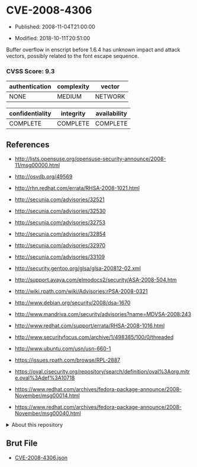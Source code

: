 # CVE-2008-4306

- Published: 2008-11-04T21:00:00

- Modified: 2018-10-11T20:51:00

Buffer overflow in enscript before 1.6.4 has unknown impact and attack vectors, possibly related to the font escape sequence.

### CVSS Score: **9.3**

| authentication | complexity | vector |
| --- | --- | --- |
| NONE | MEDIUM | NETWORK |

| confidentiality | integrity | availability |
| --- | --- | --- |
| COMPLETE | COMPLETE | COMPLETE |

## References

* http://lists.opensuse.org/opensuse-security-announce/2008-11/msg00000.html

* http://osvdb.org/49569

* http://rhn.redhat.com/errata/RHSA-2008-1021.html

* http://secunia.com/advisories/32521

* http://secunia.com/advisories/32530

* http://secunia.com/advisories/32753

* http://secunia.com/advisories/32854

* http://secunia.com/advisories/32970

* http://secunia.com/advisories/33109

* http://security.gentoo.org/glsa/glsa-200812-02.xml

* http://support.avaya.com/elmodocs2/security/ASA-2008-504.htm

* http://wiki.rpath.com/wiki/Advisories:rPSA-2008-0321

* http://www.debian.org/security/2008/dsa-1670

* http://www.mandriva.com/security/advisories?name=MDVSA-2008:243

* http://www.redhat.com/support/errata/RHSA-2008-1016.html

* http://www.securityfocus.com/archive/1/498385/100/0/threaded

* http://www.ubuntu.com/usn/usn-660-1

* https://issues.rpath.com/browse/RPL-2887

* https://oval.cisecurity.org/repository/search/definition/oval%3Aorg.mitre.oval%3Adef%3A10718

* https://www.redhat.com/archives/fedora-package-announce/2008-November/msg00014.html

* https://www.redhat.com/archives/fedora-package-announce/2008-November/msg00040.html

<details>
<summary>About this repository</summary> 

  This repository is part of the project [Live Hack CVE](https://github.com/Live-Hack-CVE). Main website can be found [www.live-hack.org](https://www.live-hack.org) 
  
  Made by [Sn0wAlice](https://github.com/Sn0wAlice) for the people that care about security and need to have a feed of the latest CVEs. Hope you enjoy it, don't forget to star the repo and follow me on [Twitter](https://twitter.com/Sn0wAlice) and [Github](https://github.com/Sn0wAlice). And that is my [personnal website](https://www.alice-snow.me/)

  - [Home Page](https://github.com/Live-Hack-CVE)
  - [Framework](https://github.com/Live-Hack-CVE/cve-framework)
  - [CVE database](https://github.com/Live-Hack-CVE/full_database)
  - [Changelog](https://github.com/Live-Hack-CVE/Changelog)
</details>

## Brut File

* [CVE-2008-4306.json](https://raw.githubusercontent.com/Live-Hack-CVE/full_database/main/cves/2008/CVE-2008-4306.json)

